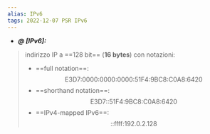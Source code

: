 ```yaml
---
alias: IPv6
tags: 2022-12-07 PSR IPv6
---
```


- ***@ [IPv6]:***
> indirizzo IP a ==128 bit== (**16 bytes**) con notazioni:
> - ==full notation==: $$\text{E3D7:0000:0000:0000:51F4:9BC8:C0A8:6420}$$
> - ==shorthand notation==: $$\text{E3D7::51F4:9BC8:C0A8:6420}$$
> - ==IPv4-mapped IPv6==: $$\text{::ffff:192.0.2.128}$$
<!--ID: 1670495975906-->
